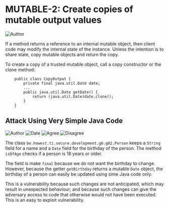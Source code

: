 # MUTABLE-2: Create copies of mutable output values
![Author](https://img.shields.io/badge/Author-Oracle-blue.svg)


If a method returns a reference to an internal mutable object, then client code may modify the internal state of the instance. Unless the intention is to share state, copy mutable objects and return the copy.

To create a copy of a trusted mutable object, call a copy constructor or the clone method:

        public class CopyOutput {
            private final java.util.Date date;
            ...
            public java.util.Date getDate() {
                return (java.util.Date)date.clone();
            }
        }

## Attack Using Very Simple Java Code

![Author](https://img.shields.io/badge/Author-Mattias.De.Wael-blue.svg)
![Date](https://img.shields.io/badge/Date-20170930-lightgrey.svg)
![Agree](https://img.shields.io/badge/AGREE-0-green.svg)
![Disagree](https://img.shields.io/badge/DISAGREE-0-red.svg)

The class ```be.howest.ti.secure.development.g6.g02.Person``` keeps a ```String``` field for a name and a ```Date``` field for the birthday of the person. The method ```isOfAge``` checks if a person is 18 years or older.

The field is make ```final``` because we do not want the birthday to change. However, because the getter ```getBirthday``` returns a mutable ```Date``` object, the birthday of a person can easily be updated using sime Java code only.

This is a vulnerability because such changes are not anticipated, which may result in unexpected behaviour; and because such changes can give the adversary access to code that otherwise would not have been executed. This is an easy to exploit vulnerability. 



